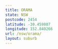 ```yaml
---
title: ORAMA
state: NSW
postcode: 2454
latitude: -30.459807
longitude: 152.840266
url: /nsw/orama/
layout: suburb
---
```

